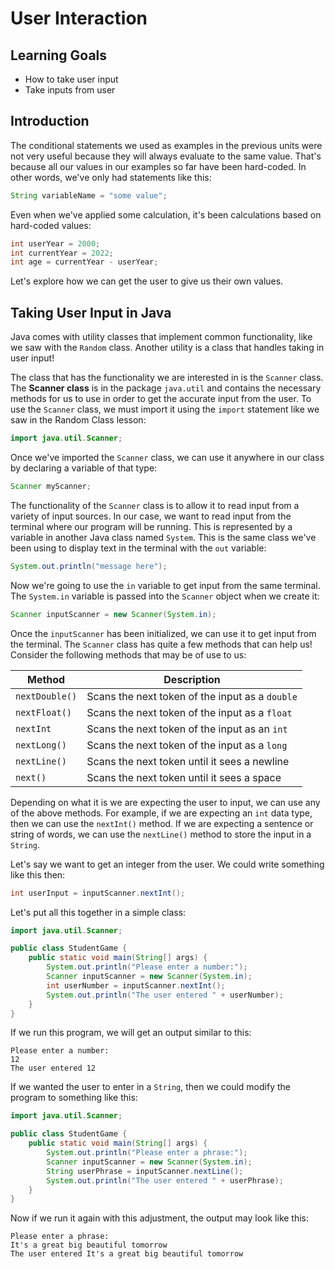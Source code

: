 # User Interaction

## Learning Goals

- How to take user input
- Take inputs from user

## Introduction

The conditional statements we used as examples in the previous units were not
very useful because they will always evaluate to the same value. That's because
all our values in our examples so far have been hard-coded. In other words,
we've only had statements like this:

```java
String variableName = "some value";
```

Even when we've applied some calculation, it's been calculations based on
hard-coded values:

```java
int userYear = 2000;
int currentYear = 2022;
int age = currentYear - userYear;
```

Let's explore how we can get the user to give us their own values.

## Taking User Input in Java

Java comes with utility classes that implement common functionality, like we saw
with the `Random` class. Another utility is a class that handles taking in user
input!

The class that has the functionality we are interested in is the `Scanner`
class. The **Scanner class** is in the package `java.util` and contains the
necessary methods for us to use in order to get the accurate input from the
user. To use the `Scanner` class, we must import it using the `import` statement
like we saw in the Random Class lesson:

```java
import java.util.Scanner;
```

Once we've imported the `Scanner` class, we can use it anywhere in our class by
declaring a variable of that type:

```java
Scanner myScanner;
```

The functionality of the `Scanner` class is to allow it to read input from a
variety of input sources. In our case, we want to read input from the terminal
where our program will be running. This is represented by a variable in another
Java class named `System`. This is the same class we've been using to display
text in the terminal with the `out` variable:

```java
System.out.println("message here");
```

Now we're going to use the `in` variable to get input from the same terminal.
The `System.in` variable is passed into the `Scanner` object when we create it:

```java
Scanner inputScanner = new Scanner(System.in);
```

Once the `inputScanner` has been initialized, we can use it to get input from
the terminal. The `Scanner` class has quite a few methods that can help us!
Consider the following methods that may be of use to us:

| Method          | Description                                     |
|-----------------|-------------------------------------------------|
| `nextDouble()`  | Scans the next token of the input as a `double` |
| `nextFloat()`   | Scans the next token of the input as a `float`  |
| `nextInt`       | Scans the next token of the input as an `int`   |
| `nextLong()`    | Scans the next token of the input as a `long`   |
| `nextLine()`    | Scans the next token until it sees a newline    |
| `next()`        | Scans the next token until it sees a space      |

Depending on what it is we are expecting the user to input, we can use any of
the above methods. For example, if we are expecting an `int` data type, then we
can use the `nextInt()` method. If we are expecting a sentence or string of
words, we can use the `nextLine()` method to store the input in a `String`.

Let's say we want to get an integer from the user. We could write something
like this then:

```java
int userInput = inputScanner.nextInt();
```

Let's put all this together in a simple class:

```java
import java.util.Scanner;

public class StudentGame {
    public static void main(String[] args) {
        System.out.println("Please enter a number:");
        Scanner inputScanner = new Scanner(System.in);
        int userNumber = inputScanner.nextInt();
        System.out.println("The user entered " + userNumber);
    }
}
```

If we run this program, we will get an output similar to this:

```plaintext
Please enter a number:
12
The user entered 12
```

If we wanted the user to enter in a `String`, then we could modify the program
to something like this:

```java
import java.util.Scanner;

public class StudentGame {
    public static void main(String[] args) {
        System.out.println("Please enter a phrase:");
        Scanner inputScanner = new Scanner(System.in);
        String userPhrase = inputScanner.nextLine();
        System.out.println("The user entered " + userPhrase);
    }
}
```

Now if we run it again with this adjustment, the output may look like this:

```plaintext
Please enter a phrase:
It's a great big beautiful tomorrow
The user entered It's a great big beautiful tomorrow
```
